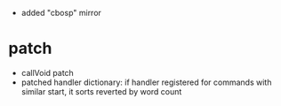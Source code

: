 * added "cbosp" mirror

# patch
* callVoid patch
* patched handler dictionary: if handler registered for commands with similar start, it sorts reverted by word count